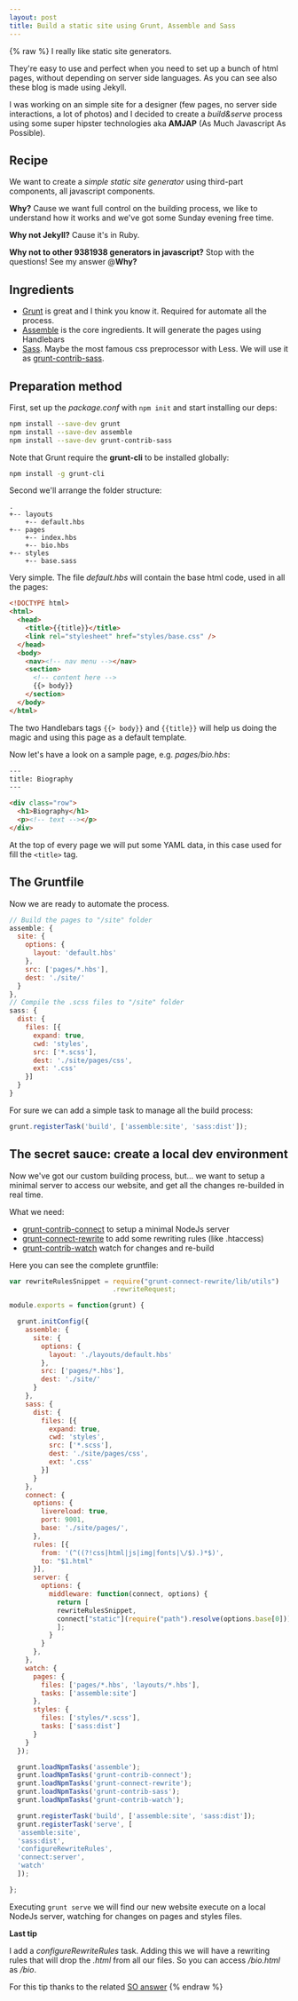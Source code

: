 ```yaml
---
layout: post
title: Build a static site using Grunt, Assemble and Sass
---
```


{% raw %}
I really like static site generators.

They're easy to use and perfect when you need to set up a bunch of html pages,
without depending on server side languages.
As you can see also these blog is made using Jekyll.

I was working on an simple site for a designer (few pages, no server side
interactions, a lot of photos) and I decided to create a *build&serve*
process using some super hipster technologies aka **AMJAP** (As Much Javascript
As Possible).

## Recipe

We want to create a *simple static site generator* using third-part components, all javascript components.

**Why?** Cause we want full control on the building process, we like to understand how it works and we've got some Sunday evening free time.

**Why not Jekyll?** Cause it's in Ruby.

**Why not to other 9381938 generators in javascript?** Stop with the questions! See my answer @**Why?**

## Ingredients

+ [Grunt](http://gruntjs.com/) is great and I think you know it. Required for automate all the process.
+ [Assemble](http://assemble.io/) is the core ingredients. It will generate the pages using Handlebars
+ [Sass](http://sass-lang.com/). Maybe the most famous css preprocessor with Less. We will use it as [grunt-contrib-sass](https://github.com/gruntjs/grunt-contrib-sass).


## Preparation method

First, set up the *package.conf* with ```npm init``` and start installing our deps:

```bash
npm install --save-dev grunt
npm install --save-dev assemble
npm install --save-dev grunt-contrib-sass
```

Note that Grunt require the **grunt-cli** to be installed globally:

```bash
npm install -g grunt-cli
```

Second we'll arrange the folder structure:

```
.
+-- layouts
    +-- default.hbs
+-- pages
    +-- index.hbs
    +-- bio.hbs
+-- styles
    +-- base.sass
```

Very simple. The file *default.hbs* will contain the base html code, used in all the pages:

``` html
<!DOCTYPE html>
<html>
  <head>
    <title>{{title}}</title>
    <link rel="stylesheet" href="styles/base.css" />
  </head>
  <body>
    <nav><!-- nav menu --></nav>
    <section>
      <!-- content here -->
      {{> body}}
    </section>
  </body>
</html>
```

The two Handlebars tags ```{{> body}}``` and ```{{title}}``` will help us doing the magic and using this page as a default template.

Now let's have a look on a sample page, e.g. *pages/bio.hbs*:

``` html
---
title: Biography
---

<div class="row">
  <h1>Biography</h1>
  <p><!-- text --></p>
</div>
```

At the top of every page we will put some YAML data, in this case used for fill the ```<title>```
tag.

## The Gruntfile

Now we are ready to automate the process.

``` javascript
// Build the pages to "/site" folder
assemble: {
  site: {
    options: {
      layout: 'default.hbs'
    },
    src: ['pages/*.hbs'],
    dest: './site/'
  }
},
// Compile the .scss files to "/site" folder
sass: {
  dist: {
    files: [{
      expand: true,
      cwd: 'styles',
      src: ['*.scss'],
      dest: './site/pages/css',
      ext: '.css'
    }]
  }
}
```

For sure we can add a simple task to manage all the build process:

``` javascript
grunt.registerTask('build', ['assemble:site', 'sass:dist']);
```

## The secret sauce: create a local dev environment

Now we've got our custom building process, but... we want to setup a minimal server
to access our website, and get all the changes re-builded in real time.

What we need:

+ [grunt-contrib-connect](https://github.com/gruntjs/grunt-contrib-connect) to setup a minimal NodeJs server
+ [grunt-connect-rewrite](https://www.npmjs.com/package/grunt-connect-rewrite) to add some rewriting rules (like .htaccess)
+ [grunt-contrib-watch](https://github.com/gruntjs/grunt-contrib-watch) watch for changes and re-build

Here you can see the complete gruntfile:

```javascript
var rewriteRulesSnippet = require("grunt-connect-rewrite/lib/utils")
                          .rewriteRequest;

module.exports = function(grunt) {

  grunt.initConfig({
    assemble: {
      site: {
        options: {
          layout: './layouts/default.hbs'
        },
        src: ['pages/*.hbs'],
        dest: './site/'
      }
    },
    sass: {
      dist: {
        files: [{
          expand: true,
          cwd: 'styles',
          src: ['*.scss'],
          dest: './site/pages/css',
          ext: '.css'
        }]
      }
    },
    connect: {
      options: {
        livereload: true,
        port: 9001,
        base: './site/pages/',
      },
      rules: [{
        from: '(^((?!css|html|js|img|fonts|\/$).)*$)',
        to: "$1.html"
      }],
      server: {
        options: {
          middleware: function(connect, options) {
            return [
            rewriteRulesSnippet,
            connect["static"](require("path").resolve(options.base[0]))
            ];
          }
        }
      },
    },
    watch: {
      pages: {
        files: ['pages/*.hbs', 'layouts/*.hbs'],
        tasks: ['assemble:site']
      },
      styles: {
        files: ['styles/*.scss'],
        tasks: ['sass:dist']
      }
    }
  });

  grunt.loadNpmTasks('assemble');
  grunt.loadNpmTasks('grunt-contrib-connect');
  grunt.loadNpmTasks('grunt-connect-rewrite');
  grunt.loadNpmTasks('grunt-contrib-sass');
  grunt.loadNpmTasks('grunt-contrib-watch');

  grunt.registerTask('build', ['assemble:site', 'sass:dist']);
  grunt.registerTask('serve', [
  'assemble:site',
  'sass:dist',
  'configureRewriteRules',
  'connect:server',
  'watch'
  ]);

};

```

Executing ```grunt serve``` we will find our new website execute on a local NodeJs
server, watching for changes on pages and styles files.

**Last tip**

I add a *configureRewriteRules* task. Adding this we will have a rewriting rules that will
drop the *.html* from all our files. So you can access */bio.html* as */bio*.

For this tip thanks to the related [SO answer](http://stackoverflow.com/questions/19422559/removing-file-extension-using-grunt-contrib-connect-and-grunt-connect-rewrite)
{% endraw %}
